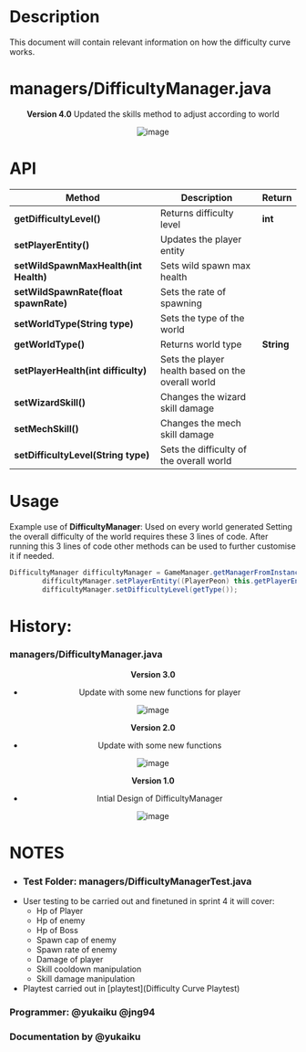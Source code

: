 # Description

This document will contain relevant information on how the difficulty curve works.

# managers/DifficultyManager.java
<div align='center'>
<b> Version 4.0</b>
Updated the skills method to adjust according to world

![image](uploads/e807a564fae9491806092b36606e8456/image.png)
</div>

# API

| Method | Description | Return |
| ------ | ------ |------ |
| <b>getDifficultyLevel()</b> | Returns difficulty level| **int** |
|<b>setPlayerEntity()</b>| Updates the player entity||
|<b>setWildSpawnMaxHealth(int Health)</b>|Sets wild spawn max health ||
|<b>setWildSpawnRate(float spawnRate)</b>|Sets the rate of spawning ||
|<b>setWorldType(String type)</b>|Sets the type of the world||
|<b>getWorldType()</b>|Returns world type|**String**|
|<b>setPlayerHealth(int difficulty)</b>|Sets the player health based on the overall world||
|<b>setWizardSkill()</b>|Changes the wizard skill damage||
|<b>setMechSkill()</b>|Changes the mech skill damage||
|<b>setDifficultyLevel(String type)</b>|Sets the difficulty of the overall world||


# Usage

Example use of <b>DifficultyManager</b>: 
Used on every world generated
Setting the overall difficulty of the world requires these 3 lines of code. 
After running this 3 lines of code other methods can be used to further customise it if needed.
```java
DifficultyManager difficultyManager = GameManager.getManagerFromInstance(DifficultyManager.class);
        difficultyManager.setPlayerEntity((PlayerPeon) this.getPlayerEntity());
        difficultyManager.setDifficultyLevel(getType());
``` 

# History:

<h3>managers/DifficultyManager.java</h3>

<div align='center'>

<b>Version 3.0</b>
- Update with some new functions for player

![image](uploads/3414df5f27f7dfb13750fbab949bf357/image.png)


<b>Version 2.0</b>
- Update with some new functions

![image](uploads/e394b19e8628307ea91e7cc6a25f38f0/image.png)

<b>Version 1.0</b>
- Intial Design of DifficultyManager

![image](uploads/95534996df3520490ac657ff352c794a/image.png)
</div>

# NOTES
- <h3> Test Folder: managers/DifficultyManagerTest.java</h3>
- User testing to be carried out and finetuned in sprint 4 it will cover: 
    - Hp of Player
    - Hp of enemy
    - Hp of Boss
    - Spawn cap of enemy
    - Spawn rate of enemy
    - Damage of player
    - Skill cooldown manipulation
    - Skill damage manipulation
- Playtest carried out in [playtest](Difficulty Curve Playtest)
### Programmer: @yukaiku @jng94
### Documentation by @yukaiku


